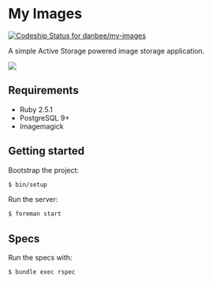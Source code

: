 # My Images

[ ![Codeship Status for danbee/my-images](https://app.codeship.com/projects/cf564ea0-7cbe-0136-47c4-2ebac98daaef/status?branch=master)](https://app.codeship.com/projects/300990)

A simple Active Storage powered image storage application.

![](https://user-images.githubusercontent.com/165531/43842691-e38186be-9af3-11e8-9387-d1ee206cca2e.png)

## Requirements

* Ruby 2.5.1
* PostgreSQL 9+
* Imagemagick

## Getting started

Bootstrap the project:

```sh
$ bin/setup
```

Run the server:

```sh
$ foreman start
```

## Specs

Run the specs with:

```sh
$ bundle exec rspec
```
